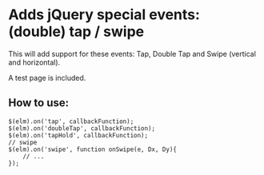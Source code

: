 Adds jQuery special events: (double) tap / swipe
========

This will add support for these events:
Tap, Double Tap and Swipe (vertical and horizontal).

A test page is included.

## How to use:
    $(elm).on('tap', callbackFunction);
	$(elm).on('doubleTap', callbackFunction);
	$(elm).on('tapHold', callbackFunction);
	// swipe
	$(elm).on('swipe', function onSwipe(e, Dx, Dy){
		// ...
	});
	
